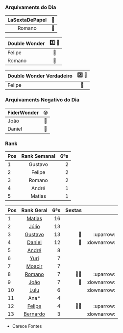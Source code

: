 ### Arquivaments do Dia
| LaSextaDePapel     |   :dart:|  
|:--------:|---:|                            
| Romano |:medal_sports:| 

| Double Wonder | :two: :gun: |
|:--|:--------:     |
|  Felipe| :medal_sports:|
|  Romano| :medal_sports:|

| Double Wonder Verdadeiro | :two: :gun: |
|:--|:--------:     |
|  Felipe| :medal_sports:|

### Arquivaments Negativo do Dia
| FiderWonder | :roll_eyes:  |
|:--|:--------:     |
|  João | :middle_finger:|
|  Daniel | :middle_finger:|

### Rank
|Pos| Rank Semanal |6ªs |  
|:--|:--------:    |---:| 
| 1 | Gustavo | 2 |
| 2 | Felipe  | 2 |
| 3 | Romano  | 2 |
| 4 | André   | 1 |
| 5 | Matias  | 1 |



|Pos| Rank Geral      |6ªs    | Sextas ||
|:--|:--------: |---:| ---:|---:|
| 1 | [Matias](https://www.linkedin.com/in/deandreamatias/)                         | 16 |||
| 2 | [Júlio](https://www.linkedin.com/in/juliolpiva/)                              | 13 |||
| 3 | [Gustavo](https://www.linkedin.com/in/gustavo-deitos-bernardini-370264145/)   | 13 |:basketball:|:uparrow:|
| 4 | [Daniel](https://www.linkedin.com/in/mrdanielfsch/)                           | 12 |:middle_finger:|:downarrow:|
| 5 | [André](https://github.com/Milack27)                                          | 8 |||
| 6 | [Yuri](https://www.linkedin.com/in/yuri-juppa-3285bb124/)                     | 7 |||
| 7 | [Moacir](https://www.linkedin.com/in/moacirosa/)                              | 7 |||
| 8| [Romano](https://www.linkedin.com/in/romanosw/)                                | 7 |:basketball::basketball:|:uparrow:| 
| 9| [João](https://www.linkedin.com/in/jo%C3%A3o-pedro-dos-reis-8923b0a9/)         | 7 |:middle_finger: |:downarrow:|
| 10 | [Lulu](https://www.linkedin.com/in/luis-felipe-90666758)                     | 6 ||:downarrow:|
| 11 | Ana*                                                                         | 4 |||
| 12| [Felipe](https://www.linkedin.com/in/felipe-de-alencar-pinheiro-3b8612154/)   | 4 |:basketball::basketball:|:uparrow:|
| 13| [Bernardo](https://www.linkedin.com/in/bhpmurta/)                             | 3 ||:downarrow:||

 * Carece Fontes

